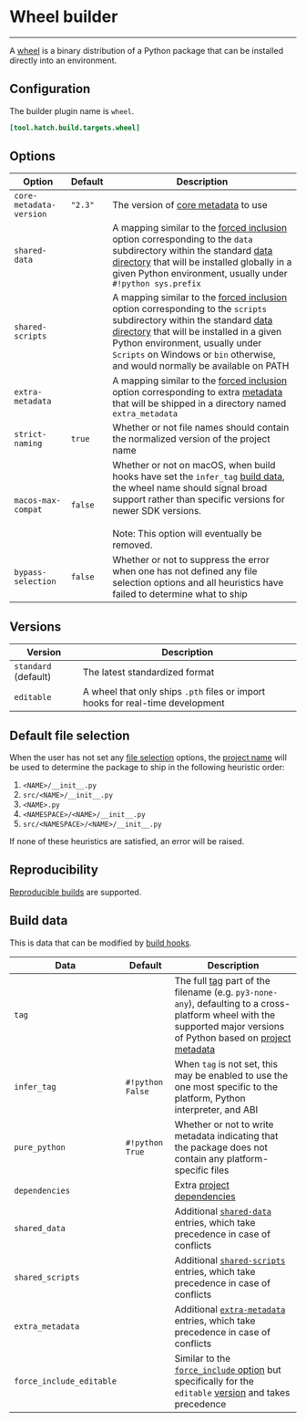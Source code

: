 # Wheel builder

-----

A [wheel](https://packaging.python.org/specifications/binary-distribution-format/) is a binary distribution of a Python package that can be installed directly into an environment.

## Configuration

The builder plugin name is `wheel`.

```toml config-example
[tool.hatch.build.targets.wheel]
```

## Options

| Option | Default | Description |
| --- | --- | --- |
| `core-metadata-version` | `"2.3"` | The version of [core metadata](https://packaging.python.org/specifications/core-metadata/) to use |
| `shared-data` | | A mapping similar to the [forced inclusion](../../config/build.md#forced-inclusion) option corresponding to the `data` subdirectory within the standard [data directory](https://packaging.python.org/en/latest/specifications/binary-distribution-format/#the-data-directory) that will be installed globally in a given Python environment, usually under `#!python sys.prefix` |
| `shared-scripts` | | A mapping similar to the [forced inclusion](../../config/build.md#forced-inclusion) option corresponding to the `scripts` subdirectory within the standard [data directory](https://packaging.python.org/en/latest/specifications/binary-distribution-format/#the-data-directory) that will be installed in a given Python environment, usually under `Scripts` on Windows or `bin` otherwise, and would normally be available on PATH |
| `extra-metadata` | | A mapping similar to the [forced inclusion](../../config/build.md#forced-inclusion) option corresponding to extra [metadata](https://peps.python.org/pep-0427/#the-dist-info-directory) that will be shipped in a directory named `extra_metadata` |
| `strict-naming` | `true` | Whether or not file names should contain the normalized version of the project name |
| `macos-max-compat` | `false` | Whether or not on macOS, when build hooks have set the `infer_tag` [build data](#build-data), the wheel name should signal broad support rather than specific versions for newer SDK versions.<br><br>Note: This option will eventually be removed. |
| `bypass-selection` | `false` | Whether or not to suppress the error when one has not defined any file selection options and all heuristics have failed to determine what to ship |

## Versions

| Version | Description |
| --- | --- |
| `standard` (default) | The latest standardized format |
| `editable` | A wheel that only ships `.pth` files or import hooks for real-time development |

## Default file selection

When the user has not set any [file selection](../../config/build.md#file-selection) options, the [project name](../../config/metadata.md#name) will be used to determine the package to ship in the following heuristic order:

1. `<NAME>/__init__.py`
2. `src/<NAME>/__init__.py`
3. `<NAME>.py`
4. `<NAMESPACE>/<NAME>/__init__.py`
5. `src/<NAMESPACE>/<NAME>/__init__.py`

If none of these heuristics are satisfied, an error will be raised.

## Reproducibility

[Reproducible builds](../../config/build.md#reproducible-builds) are supported.

## Build data

This is data that can be modified by [build hooks](../build-hook/reference.md).

| Data | Default | Description |
| --- | --- | --- |
| `tag` | | The full [tag](https://peps.python.org/pep-0425/) part of the filename (e.g. `py3-none-any`), defaulting to a cross-platform wheel with the supported major versions of Python based on [project metadata](../../config/metadata.md#python-support) |
| `infer_tag` | `#!python False` | When `tag` is not set, this may be enabled to use the one most specific to the platform, Python interpreter, and ABI |
| `pure_python` | `#!python True` | Whether or not to write metadata indicating that the package does not contain any platform-specific files |
| `dependencies` | | Extra [project dependencies](../../config/metadata.md#required) |
| `shared_data` | | Additional [`shared-data`](#options) entries, which take precedence in case of conflicts |
| `shared_scripts` | | Additional [`shared-scripts`](#options) entries, which take precedence in case of conflicts |
| `extra_metadata` | | Additional [`extra-metadata`](#options) entries, which take precedence in case of conflicts |
| `force_include_editable` | | Similar to the [`force_include` option](../build-hook/reference.md#build-data) but specifically for the `editable` [version](#versions) and takes precedence |

